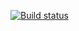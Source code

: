[![Build status](https://ci.appveyor.com/api/projects/status/nwjbvol0gu1c682k?svg=true)](https://ci.appveyor.com/project/Ramastix/patternshw1)
